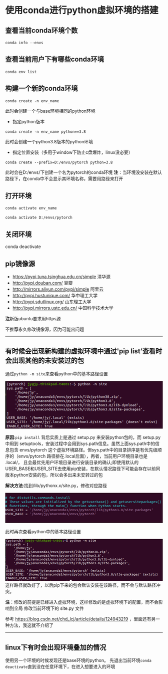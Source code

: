 # 使用conda进行python虚拟环境的搭建

## 查看当前conda环境个数
```
conda info --envs
```
## 查看当前用户下有哪些conda环境
```
conda env list
```

## 构建一个新的conda环境
```
conda create -n env_name
```
此时会创建一个与base环境相同的python环境

- 指定python版本
```
conda create -n env_name python==3.8
```
此时会创建一个python3.8版本的python环境

- 指定位置安装（多用于window下防止c盘爆炸，linux没必要）
```
conda create --prefix=D:/envs/pytorch python=3.8
```
此时会在D:/envs/下创建一个名为pytorch的conda环境
**注**：当环境没安装在默认路径下，在conda中不会显示其环境名称，需要用路径来打开

## 打开环境
```
conda activate env_name
```
```
conda activate D:/envs/pytorch
```

## 关闭环境
conda deactivate

## pip镜像源
- https://pypi.tuna.tsinghua.edu.cn/simple 清华源
- http://pypi.douban.com/ 豆瓣
- http://mirrors.aliyun.com/pypi/simple 阿里云
- http://pypi.hustunique.com/ 华中理工大学
- http://pypi.sdutlinux.org/ 山东理工大学
- http://pypi.mirrors.ustc.edu.cn/ 中国科学技术大学

**注**新版ubuntu要求用https源

不推荐永久修改镜像源，因为可能出问题

---

## 有时候会出现新构建的虚拟环境中通过'pip list’查看时会出现其他的未安装过的包
通过`python -m site`来查看python中的基本路径设置

![pythong_site](images/python_site.png "site.py")

**原因**:`pip install` 背后实质上是通过 setup.py 来安装python包的，而 setup.py 中用到 setuptools，安装过程中会用到sys.path信息。虽然上面sys.path中的信息包含 envs/pytorch 这个虚拟环境路径。但sys.path中的目录排序是有优先级顺序的（envs/pytorch 路径排在.local后面），再者，当前用户环境目录也是 .local/， 且会最优先用户环境目录进行安装目录的确认;即使用默认的USER_BASE和USER_SITE去使用pip安装，在默认情况路径下可能会存在以前同版本python安装的包，所以会多出来未安转过的包

**解决方法**:找到<your-env>/lib/pythonx.x/site.py，修改对应路径

![USER_load](images/USER_load.png)

此时再次查看python中的基本路径设置

![site](images/site_again.png)
这样路径就改好了，以后pip下来的包会默认安装在该路径，而不会与默认路径冲突。

**注**：修改的前提是已经进入虚拟环境，这样修改的是虚拟环境下的配置，而不会影响到全局
修改当前环境下的 site.py 文件

参考 https://blog.csdn.net/chd_lcj/article/details/124943219 ，里面还有另一种方法，我这就不介绍了


---
## linux下有时会出现环境叠加的情况
使用另一个环境的时候发现还是base环境的python。
先退出当前环境`conda deactivate`直到没在任意环境下，在进入想要进入的环境